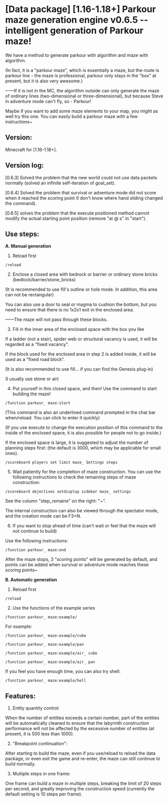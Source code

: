 # [Data package] [1.16-1.18+] Parkour maze generation engine v0.6.5 -- intelligent generation of Parkour maze!
We have a method to generate parkour with algorithm and maze with algorithm.

(In fact, it is a "parkour maze", which is essentially a maze, but the route is parkour line - the maze is professional, parkour only stays in the "box" at present, but it is also very awesome.)

——If it is not in the MC, the algorithm outside can only generate the maze of ordinary lines (two-dimensional or three-dimensional), but because Steve in adventure mode can't fly, so - Parkour!

Maybe if you want to add some maze elements to your map, you might as well try this one. You can easily build a parkour maze with a few instructions~

## Version:

Minecraft for [1.16-1.18+].

## Version log:

[0.6.3] Solved the problem that the new world could not use data packets normally (solved an infinite self-iteration of goal_set).

[0.6.4] Solved the problem that survival or adventure mode did not score when it reached the scoring point (I don't know where hand sliding changed the command).

[0.6.5] solves the problem that the execute positioned method cannot modify the actual starting point position (remove "at @ s" in "start").

## Use steps:

**A. Manual generation**

1. Reload first

`/reload`


2. Enclose a closed area with bedrock or barrier or ordinary stone bricks (bedlock/barrier/stone_bricks)

(It is recommended to use fill's outline or hole mode. In addition, this area can not be rectangular)

You can also use a door to seal or magma to cushion the bottom, but you need to ensure that there is no 1x2x1 exit in the enclosed area.

——The maze will not pass through these blocks.


3. Fill in the inner area of the enclosed space with the box you like

If a ladder (not a stair), spider web or structural vacancy is used, it will be regarded as a "fixed vacancy".

If the block used for the enclosed area in step 2 is added inside, it will be used as a "fixed road block“.

(It is also recommended to use fill... if you can find the Genesis plug-in)

(I usually use stone or air)



4. Put yourself in this closed space, and then! Use the command to start building the maze!

`/function parkour_ maze:start`

(This command is also an underlined command prompted in the chat bar when/reload. You can click to enter it quickly)

(If you use execute to change the execution position of this command to the inside of the enclosed space, it is also possible for people not to go inside.)

If the enclosed space is large, it is suggested to adjust the number of planning steps first: (the default is 3000, which may be applicable for small ones).

`/scoreboard players set limit maze_ Settings steps`


5. Wait patiently for the completion of maze construction. You can use the following instructions to check the remaining steps of maze construction:

`/scoreboard objectives setdisplay sidebar maze_ settings`

See the column "step_remaine" on the right: "~".

The internal construction can also be viewed through the spectator mode, and the creation mode can be F3+N.


6. If you want to stop ahead of time (can't wait or feel that the maze will not continue to build)

Use the following instructions:

`/function parkour_ maze:end`

After the maze stops, 3 "scoring points" will be generated by default, and points can be added when survival or adventure mode reaches these scoring points~

**B. Automatic generation**

1. Reload first

`/reload`

2. Use the functions of the example series

`/function parkour_ maze:example/`

For example:

`/function parkour_ maze:example/cube`

`/function parkour_ maze:example/pan`

`/function parkour_ maze:example/air_ cube`

`/function parkour_ maze:example/air_ pan`

If you feel you have enough time, you can also try shell:

`/function parkour_ maze:example/hell`

## Features:

1. Entity quantity control:

When the number of entities exceeds a certain number, part of the entities will be automatically cleaned to ensure that the labyrinth construction performance will not be affected by the excessive number of entities (at present, it is 500 less than 1000).

2. "Breakpoint continuation":

After starting to build the maze, even if you use/reload to reload the data package, or even exit the game and re-enter, the maze can still continue to build normally.

3. Multiple steps in one frame:

One frame can build a maze in multiple steps, breaking the limit of 20 steps per second, and greatly improving the construction speed (currently the default setting is 10 steps per frame).
